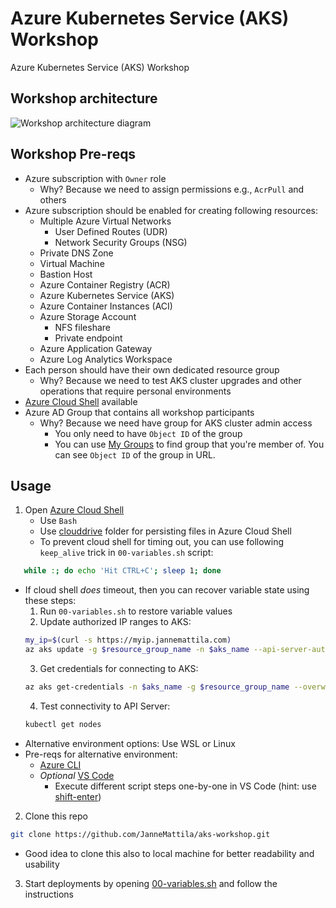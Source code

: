 # Azure Kubernetes Service (AKS) Workshop

Azure Kubernetes Service (AKS) Workshop

## Workshop architecture

![Workshop architecture diagram](https://user-images.githubusercontent.com/2357647/163179908-3ca8e7b0-16ab-405e-bbcf-8b1342129b37.png)

## Workshop Pre-reqs

- Azure subscription with `Owner` role
  - Why? Because we need to assign permissions e.g., `AcrPull` and others
- Azure subscription should be enabled for creating following resources:
  - Multiple Azure Virtual Networks
    - User Defined Routes (UDR)
    - Network Security Groups (NSG)
  - Private DNS Zone
  - Virtual Machine
  - Bastion Host
  - Azure Container Registry (ACR)
  - Azure Kubernetes Service (AKS)
  - Azure Container Instances (ACI)
  - Azure Storage Account
    - NFS fileshare
    - Private endpoint
  - Azure Application Gateway
  - Azure Log Analytics Workspace
- Each person should have their own dedicated resource group
  - Why? Because we need to test AKS cluster upgrades and other operations 
    that require personal environments
- [Azure Cloud Shell](https://shell.azure.com/) available
- Azure AD Group that contains all workshop participants
  - Why? Because we need have group for AKS cluster admin access
    - You only need to have `Object ID` of the group
    - You can use [My Groups](https://myaccount.microsoft.com/groups)
      to find group that you're member of. You can see `Object ID` of the group in URL.

## Usage

1. Open [Azure Cloud Shell](https://shell.azure.com/)
   - Use `Bash`
   - Use [clouddrive](https://docs.microsoft.com/en-us/azure/cloud-shell/persisting-shell-storage) folder
    for persisting files in Azure Cloud Shell
   - To prevent cloud shell for timing out, you can use following `keep_alive` trick in `00-variables.sh` script:
```bash
   while :; do echo 'Hit CTRL+C'; sleep 1; done
```
   - If cloud shell *does* timeout, then you can recover variable state using these steps:
      1. Run `00-variables.sh` to restore variable values
      2. Update authorized IP ranges to AKS:
      ```bash
      my_ip=$(curl -s https://myip.jannemattila.com)
      az aks update -g $resource_group_name -n $aks_name --api-server-authorized-ip-ranges $my_ip
      ```
      3. Get credentials for connecting to AKS:
      ```bash
      az aks get-credentials -n $aks_name -g $resource_group_name --overwrite-existing
      ```
      4. Test connectivity to API Server:
      ```bash
      kubectl get nodes
      ```
   - Alternative environment options: Use WSL or Linux
   - Pre-reqs for alternative environment: 
     - [Azure CLI](https://docs.microsoft.com/en-us/cli/azure/install-azure-cli-linux?pivots=apt)
     - *Optional* [VS Code](https://code.visualstudio.com/)
       - Execute different script steps one-by-one in VS Code (hint: use [shift-enter](https://github.com/JanneMattila/some-questions-and-some-answers/blob/master/q%26a/vs_code.md#automation-tip-shift-enter))
2. Clone this repo 
```bash
git clone https://github.com/JanneMattila/aks-workshop.git
```
   - Good idea to clone this also to local machine for better readability and usability
3. Start deployments by opening [00-variables.sh](./00-variables.sh) and follow the instructions
